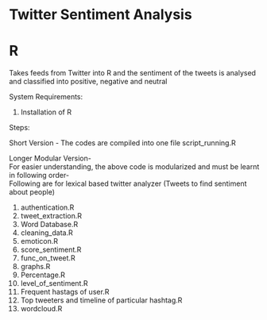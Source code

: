# Twitter Sentiment Analysis  
# R  
Takes feeds from Twitter into R and the sentiment of the tweets is analysed and classified into positive, negative and neutral  

System Requirements:  
1. Installation of R  


Steps:  

Short Version - The codes are compiled into one file script_running.R  

Longer Modular Version-  
For easier understanding, the above code is modularized and must be learnt in following order-  
Following are for lexical based twitter analyzer (Tweets to find sentiment about people)  
1. authentication.R  
2. tweet_extraction.R  
3. Word Database.R  
4. cleaning_data.R  
5. emoticon.R  
6. score_sentiment.R  
7. func_on_tweet.R  
8. graphs.R  
9. Percentage.R   
10. level_of_sentiment.R   
11. Frequent hastags of user.R   
12. Top tweeters and timeline of particular hashtag.R  
13. wordcloud.R    
